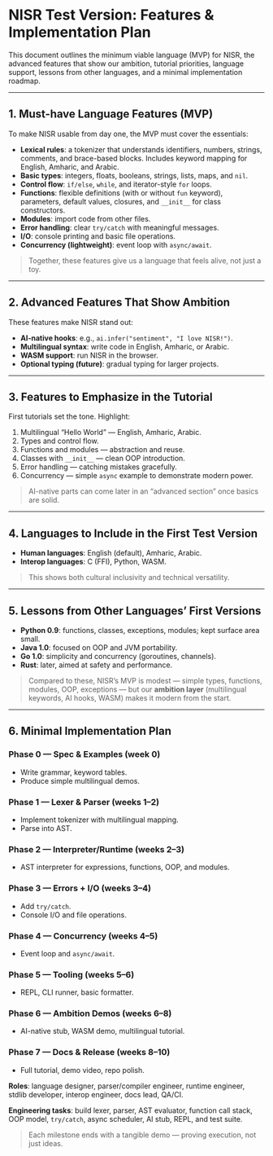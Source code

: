 # NISR Test Version: Features & Implementation Plan

This document outlines the minimum viable language (MVP) for NISR, the advanced features that show our ambition, tutorial priorities, language support, lessons from other languages, and a minimal implementation roadmap.

---

## 1. Must-have Language Features (MVP)

To make NISR usable from day one, the MVP must cover the essentials:

- **Lexical rules**: a tokenizer that understands identifiers, numbers, strings, comments, and brace-based blocks. Includes keyword mapping for English, Amharic, and Arabic.
- **Basic types**: integers, floats, booleans, strings, lists, maps, and `nil`.
- **Control flow**: `if/else`, `while`, and iterator-style `for` loops.
- **Functions**: flexible definitions (with or without `fun` keyword), parameters, default values, closures, and `__init__` for class constructors.
- **Modules**: import code from other files.
- **Error handling**: clear `try/catch` with meaningful messages.
- **I/O**: console printing and basic file operations.
- **Concurrency (lightweight)**: event loop with `async/await`.

> Together, these features give us a language that feels alive, not just a toy.

---

## 2. Advanced Features That Show Ambition

These features make NISR stand out:

- **AI-native hooks**: e.g., `ai.infer("sentiment", "I love NISR!")`.
- **Multilingual syntax**: write code in English, Amharic, or Arabic.
- **WASM support**: run NISR in the browser.
- **Optional typing (future)**: gradual typing for larger projects.

---

## 3. Features to Emphasize in the Tutorial

First tutorials set the tone. Highlight:

1. Multilingual “Hello World” — English, Amharic, Arabic.
2. Types and control flow.
3. Functions and modules — abstraction and reuse.
4. Classes with `__init__` — clean OOP introduction.
5. Error handling — catching mistakes gracefully.
6. Concurrency — simple `async` example to demonstrate modern power.

> AI-native parts can come later in an “advanced section” once basics are solid.

---

## 4. Languages to Include in the First Test Version

- **Human languages**: English (default), Amharic, Arabic.
- **Interop languages**: C (FFI), Python, WASM.

> This shows both cultural inclusivity and technical versatility.

---

## 5. Lessons from Other Languages’ First Versions

- **Python 0.9**: functions, classes, exceptions, modules; kept surface area small.
- **Java 1.0**: focused on OOP and JVM portability.
- **Go 1.0**: simplicity and concurrency (goroutines, channels).
- **Rust**: later, aimed at safety and performance.

> Compared to these, NISR’s MVP is modest — simple types, functions, modules, OOP, exceptions — but our **ambition layer** (multilingual keywords, AI hooks, WASM) makes it modern from the start.

---

## 6. Minimal Implementation Plan

### Phase 0 — Spec & Examples (week 0)
- Write grammar, keyword tables.
- Produce simple multilingual demos.

### Phase 1 — Lexer & Parser (weeks 1–2)
- Implement tokenizer with multilingual mapping.
- Parse into AST.

### Phase 2 — Interpreter/Runtime (weeks 2–3)
- AST interpreter for expressions, functions, OOP, and modules.

### Phase 3 — Errors + I/O (weeks 3–4)
- Add `try/catch`.
- Console I/O and file operations.

### Phase 4 — Concurrency (weeks 4–5)
- Event loop and `async/await`.

### Phase 5 — Tooling (weeks 5–6)
- REPL, CLI runner, basic formatter.

### Phase 6 — Ambition Demos (weeks 6–8)
- AI-native stub, WASM demo, multilingual tutorial.

### Phase 7 — Docs & Release (weeks 8–10)
- Full tutorial, demo video, repo polish.

**Roles**: language designer, parser/compiler engineer, runtime engineer, stdlib developer, interop engineer, docs lead, QA/CI.

**Engineering tasks**: build lexer, parser, AST evaluator, function call stack, OOP model, `try/catch`, async scheduler, AI stub, REPL, and test suite.

> Each milestone ends with a tangible demo — proving execution, not just ideas.

